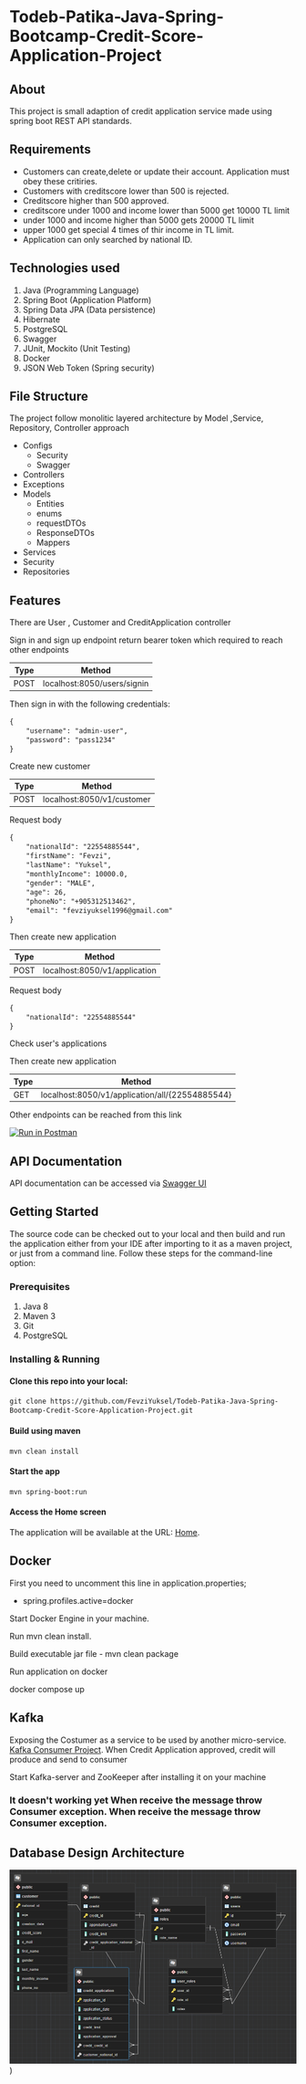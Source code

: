 # Todeb-Patika-Java-Spring-Bootcamp-Credit-Score-Application-Project
## About
This project is small adaption of credit application service made using spring boot REST API standards.

## Requirements
* Customers can create,delete or update their account.
Application must obey these critiries.
* Customers with creditscore lower than 500 is rejected.
* Creditscore higher than 500 approved.
* creditscore under 1000  and income lower than 5000 get 10000 TL limit
* under 1000 and income higher than 5000 gets 20000 TL limit
* upper 1000 get special 4 times of thir income in TL limit.
* Application can only searched by national ID.

## Technologies used

1. Java (Programming Language)
2. Spring Boot (Application Platform)
3. Spring Data JPA (Data persistence)
4. Hibernate
5. PostgreSQL
6. Swagger
7. JUnit, Mockito (Unit Testing)
8. Docker
9. JSON Web Token (Spring security)

## File Structure

The project follow monolitic layered architecture by Model ,Service, Repository, Controller approach

* Configs
    * Security
    * Swagger
* Controllers
* Exceptions
* Models
    * Entities
    * enums
    * requestDTOs
    * ResponseDTOs
    * Mappers
* Services
* Security
* Repositories


## Features

There are User , Customer and CreditApplication controller

Sign in and sign up endpoint return bearer token which required to reach other endpoints

| Type | Method |
| ------ | ------ |
| POST | localhost:8050/users/signin |

Then sign in with the following credentials: 
```
{
    "username": "admin-user",
    "password": "pass1234"
}
```
Create new customer

| Type | Method |
| ------ | ------ |
| POST | localhost:8050/v1/customer |

Request body 
```
{
    "nationalId": "22554885544",
    "firstName": "Fevzi",
    "lastName": "Yuksel",
    "monthlyIncome": 10000.0,
    "gender": "MALE",
    "age": 26,
    "phoneNo": "+905312513462",
    "email": "fevziyuksel1996@gmail.com"
}
```
Then create new application

| Type | Method |
| ------ | ------ |
| POST | localhost:8050/v1/application |

Request body 
```
{
    "nationalId": "22554885544"
}
```
Check user's applications


Then create new application

| Type | Method |
| ------ | ------ |
| GET | localhost:8050/v1/application/all/{22554885544} |



Other endpoints can be reached from this link

[![Run in Postman](https://run.pstmn.io/button.svg)](https://app.getpostman.com/run-collection/8288169938a24bbadcec?action=collection%2Fimport)


## API Documentation

API documentation can be accessed via [Swagger UI](localhost:8050/swagger-ui/index.html)
## Getting Started

The source code can be checked out to your local and then build and run the application either from your IDE after importing to it as a maven project, or just from a command line. Follow these steps for the command-line option:  

### Prerequisites
1. Java 8
2. Maven 3
3. Git
4. PostgreSQL


### Installing & Running

#### Clone this repo into your local: 
	
```
git clone https://github.com/FevziYuksel/Todeb-Patika-Java-Spring-Bootcamp-Credit-Score-Application-Project.git
```

####  Build using maven 
	
```
mvn clean install
```
	
#### Start the app
	
```
mvn spring-boot:run
```
	
#### Access the Home screen

The application will be available at the URL: [Home](http://localhost:8050).

## Docker
First you need to uncomment this line in application.properties;

* spring.profiles.active=docker

Start Docker Engine in your machine.

Run mvn clean install.

Build executable jar file - mvn clean package

Run application on docker 

docker compose up


## Kafka
Exposing the Costumer as a service to be used by another micro-service. [Kafka Consumer Project](https://github.com/FevziYuksel/Todeb-Credit-Kafka-Consumer).
When Credit Application approved, credit will produce and send to consumer

Start Kafka-server and ZooKeeper after installing it on your machine

### It doesn't working yet When receive the message throw Consumer exception. When receive the message throw Consumer exception. 



 ## Database Design Architecture
![Diagram](https://github.com/FevziYuksel/Todeb-Patika-Java-Spring-Bootcamp-Credit-Score-Application-Project/blob/master/Database%20Design%20Architecture.png))

